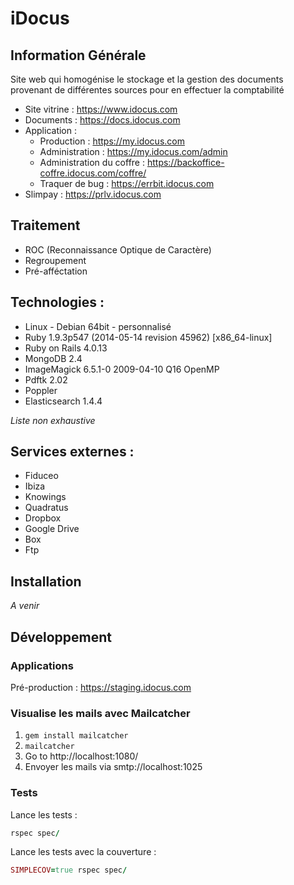 # iDocus

## Information Générale
Site web qui homogénise le stockage et la gestion des documents provenant de différentes sources pour en effectuer la comptabilité

* Site vitrine : https://www.idocus.com
* Documents : https://docs.idocus.com
* Application :
  - Production : https://my.idocus.com
  - Administration : https://my.idocus.com/admin
  - Administration du coffre : https://backoffice-coffre.idocus.com/coffre/
  - Traquer de bug : https://errbit.idocus.com
* Slimpay : https://prlv.idocus.com

## Traitement
- ROC (Reconnaissance Optique de Caractère)
- Regroupement
- Pré-afféctation

## Technologies :
- Linux - Debian 64bit - personnalisé
- Ruby 1.9.3p547 (2014-05-14 revision 45962) [x86_64-linux]
- Ruby on Rails 4.0.13
- MongoDB 2.4
- ImageMagick 6.5.1-0 2009-04-10 Q16 OpenMP
- Pdftk 2.02
- Poppler
- Elasticsearch 1.4.4

*Liste non exhaustive*

## Services externes :
* Fiduceo
* Ibiza
* Knowings
* Quadratus
* Dropbox
* Google Drive
* Box
* Ftp

## Installation
*A venir*

## Développement

### Applications
Pré-production : https://staging.idocus.com

### Visualise les mails avec Mailcatcher
1. `gem install mailcatcher`
2. `mailcatcher`
3. Go to http://localhost:1080/
4. Envoyer les mails via smtp://localhost:1025

### Tests
Lance les tests :
```ruby
rspec spec/
```
Lance les tests avec la couverture :
```ruby
SIMPLECOV=true rspec spec/
```
